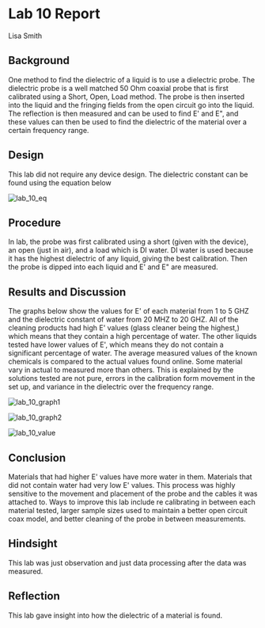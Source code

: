 # Lab 10 Report
Lisa Smith

## Background

One method to find the dielectric of a liquid is to use a dielectric probe. The dielectric probe is a well matched 50 Ohm coaxial probe that is first calibrated using a Short, Open, Load method. The probe is then inserted into the liquid and the fringing fields from the open circuit go into the liquid. The reflection is then measured and can be used to find E' and E", and these values can then be used to find the dielectric of the material over a certain frequency range.

## Design

This lab did not require any device design. The dielectric constant can be found using the equation below

![lab_10_eq](https://github.com/CourseReps/ECEN452-Spring2016/blob/master/Students/lisamsmith/lab-10/lab_10_eq.PNG)

## Procedure

In lab, the probe was first calibrated using a short (given with the device), an open (just in air), and a load which is DI water. DI water is used because it has the highest dielectric of any liquid, giving the best calibration. Then the probe is dipped into each liquid and E' and E" are measured.

## Results and Discussion

The graphs below show the values for E' of each material from 1 to 5 GHZ and the dielectric constant of water from 20 MHZ to 20 GHZ. All of the cleaning products had high E' values (glass cleaner being the highest,) which means that they contain a high percentage of water. The other liquids tested have lower values of E', which means they do not contain a significant percentage of water. The average measured values of the known chemicals is compared to the actual values found online. Some material vary in actual to measured more than others. This is explained by the solutions tested are not pure, errors in the calibration form movement in the set up, and variance in the dielectric over the frequency range.

![lab_10_graph1](https://github.com/CourseReps/ECEN452-Spring2016/blob/master/Students/lisamsmith/lab-10/lab_10_graph1.PNG)

![lab_10_graph2](https://github.com/CourseReps/ECEN452-Spring2016/blob/master/Students/lisamsmith/lab-10/lab_10_graph2.PNG)

![lab_10_value](https://github.com/CourseReps/ECEN452-Spring2016/blob/master/Students/lisamsmith/lab-10/lab_10_value.PNG)

## Conclusion
Materials that had higher E' values have more water in them. Materials that did not contain water had very low E' values. This process was highly sensitive to the movement and placement of the probe and the cables it was attached to. Ways to improve this lab include re calibrating in between each material tested, larger sample sizes used to maintain a better open circuit coax model, and better cleaning of the probe in between measurements. 

## Hindsight
This lab was just observation and just data processing after the data was measured.

## Reflection
This lab gave insight into how the dielectric of a material is found.



